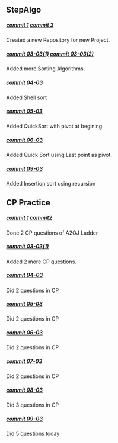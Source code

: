 ## StepAlgo
##### [commit 1](https://github.com/abs12seth/StepAlgo/commit/d1804a1b021240464e08045a7eb3fb0f6ca806e2) [commit 2](https://github.com/abs12seth/StepAlgo/commit/e0e9020cb75bec1f2176e0f683e90f67d03f6341)
Created a new Repository for new Project.
##### [commit 03-03(1)](https://github.com/abs12seth/StepAlgo/commit/c786c41695f8c8d69ab201cbe92ddfd2ed76c996) [commit 03-03(2)](https://github.com/abs12seth/StepAlgo/commit/60298674697dfadf9149249d978f71726eab8972)
Added more Sorting Algorithms.
##### [commit 04-03](https://github.com/abs12seth/StepAlgo/commit/968feeb53dacf68c292bed2a9955133eb3fe7a6a)
Added Shell sort 
##### [commit 05-03](https://github.com/abs12seth/StepAlgo/commit/dd263be4afea31b49df38eaab9bd5b991d907b25)
Added QuickSort with pivot at begining.
##### [commit 06-03](https://github.com/abs12seth/StepAlgo/commit/c66513a66a3827b66ed4e786b0bea062ccb22f6c)
Added Quick Sort using Last point as pivot.
##### [commit 09-03](https://github.com/abs12seth/StepAlgo/commit/18719ed68bfadef36ac1e87732de0814bd00d984)
Added Insertion sort using recursion


## CP Practice
##### [commit 1](https://github.com/abs12seth/CP_Practice/commit/b47a5cbdfcb7bd12ca1f1a3e43de7a1f08d61968) [commit2](https://github.com/abs12seth/CP_Practice/commit/75e00db1e7b23ba9c51ab23bc81687e51dea6c37)
Done 2 CP questions of A2OJ Ladder
##### [commit 03-03(1)](https://github.com/abs12seth/CP_Practice/commit/d1f1f9b4526f4480da4d3007c17cbe03c26f7cb1)
Added 2 more CP questions.
##### [commit 04-03](https://github.com/abs12seth/CP_Practice/commit/35be339f2bffac99c23fd5376594fe022460b829)
Did 2 questions in CP
##### [commit 05-03](https://github.com/abs12seth/CP_Practice/commit/10a9ca2fd85960e812ca77813fcd939c50f771ac)
Did 2 questions in CP
##### [commit 06-03](https://github.com/abs12seth/CP_Practice/commit/f5158244e566a5060ed22cb9c4268e4f6f945bfb)
Did 2 questions in CP
##### [commit 07-03](https://github.com/abs12seth/CP_Practice/commit/a6271b0c31aca4bb38561949a910fcddadaefbe8)
Did 2 questions in CP
##### [commit 08-03](https://github.com/abs12seth/CP_Practice/commit/27fd76ec70d84278171e8ec91a696aba439e03f7)
Did 3 questions in CP
##### [commit 09-03](https://github.com/abs12seth/CP_Practice/commit/045366ec95e882fe2243a055a011c44e06aa810a)
Did 5 questions today
